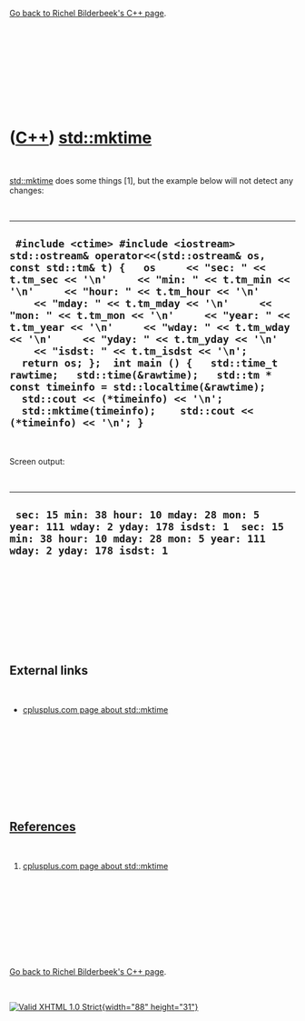 

[Go back to Richel Bilderbeek's C++ page](Cpp.htm).

 

 

 

 

 

([C++](Cpp.htm)) [std::mktime](CppMktime.htm)
=============================================

 

[std::mktime](CppMktime.htm) does some things \[1\], but the example
below will not detect any changes:

 

  --------------------------------------------------------------------------------------------------------------------------------------------------------------------------------------------------------------------------------------------------------------------------------------------------------------------------------------------------------------------------------------------------------------------------------------------------------------------------------------------------------------------------------------------------------------------------------------------------------------------------------------------------------------------------------------------------
  ` #include <ctime> #include <iostream>  std::ostream& operator<<(std::ostream& os, const std::tm& t) {   os     << "sec: " << t.tm_sec << '\n'     << "min: " << t.tm_min << '\n'     << "hour: " << t.tm_hour << '\n'     << "mday: " << t.tm_mday << '\n'     << "mon: " << t.tm_mon << '\n'     << "year: " << t.tm_year << '\n'     << "wday: " << t.tm_wday << '\n'     << "yday: " << t.tm_yday << '\n'     << "isdst: " << t.tm_isdst << '\n';   return os; };  int main () {   std::time_t rawtime;   std::time(&rawtime);   std::tm * const timeinfo = std::localtime(&rawtime);    std::cout << (*timeinfo) << '\n';    std::mktime(timeinfo);    std::cout << (*timeinfo) << '\n'; }`
  --------------------------------------------------------------------------------------------------------------------------------------------------------------------------------------------------------------------------------------------------------------------------------------------------------------------------------------------------------------------------------------------------------------------------------------------------------------------------------------------------------------------------------------------------------------------------------------------------------------------------------------------------------------------------------------------------

 

Screen output:

 

  -----------------------------------------------------------------------------------------------------------------------------------------------------------------
  ` sec: 15 min: 38 hour: 10 mday: 28 mon: 5 year: 111 wday: 2 yday: 178 isdst: 1  sec: 15 min: 38 hour: 10 mday: 28 mon: 5 year: 111 wday: 2 yday: 178 isdst: 1`
  -----------------------------------------------------------------------------------------------------------------------------------------------------------------

 

 

 

 

 

External links
--------------

 

-   [cplusplus.com page about
    std::mktime](http://www.cplusplus.com/reference/clibrary/ctime/mktime)

 

 

 

 

 

[References](CppReferences.htm)
-------------------------------

 

1.  [cplusplus.com page about
    std::mktime](http://www.cplusplus.com/reference/clibrary/ctime/mktime)

 

 

 

 

 

[Go back to Richel Bilderbeek's C++ page](Cpp.htm).



 

[![Valid XHTML 1.0 Strict](valid-xhtml10.png){width="88"
height="31"}](http://validator.w3.org/check?uri=referer)
